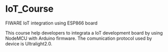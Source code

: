 # IoT_Course
FIWARE IoT integration using ESP866 board

This course help developers to integrata a IoT development board by using NodeMCU with Arduino firmware. The comunication protocol used by device is Ultralight2.0.
